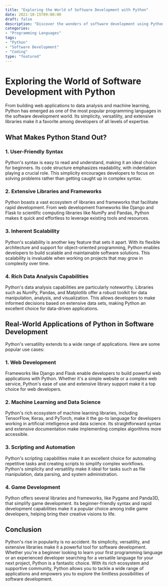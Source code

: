 ```yaml
--- 
title: "Exploring the World of Software Development with Python"
date: 2021-10-15T09:00:00
draft: false
description: "Discover the wonders of software development using Python, from its versatility to its extensive libraries."
categories: 
- "Programming Languages"
tags: 
- "Python"
- "Software Development"
- "Coding"
type: "featured"
--- 
```


# Exploring the World of Software Development with Python

From building web applications to data analysis and machine learning, Python has emerged as one of the most popular programming languages in the software development world. Its simplicity, versatility, and extensive libraries make it a favorite among developers of all levels of expertise.

## What Makes Python Stand Out?

### 1. User-Friendly Syntax

Python's syntax is easy to read and understand, making it an ideal choice for beginners. Its code structure emphasizes readability, with indentation playing a crucial role. This simplicity encourages developers to focus on solving problems rather than getting caught up in complex syntax.

### 2. Extensive Libraries and Frameworks

Python boasts a vast ecosystem of libraries and frameworks that facilitate rapid development. From web development frameworks like Django and Flask to scientific computing libraries like NumPy and Pandas, Python makes it quick and effortless to leverage existing tools and resources.

### 3. Inherent Scalability

Python's scalability is another key feature that sets it apart. With its flexible architecture and support for object-oriented programming, Python enables developers to build scalable and maintainable software solutions. This scalability is invaluable when working on projects that may grow in complexity over time.

### 4. Rich Data Analysis Capabilities

Python's data analysis capabilities are particularly noteworthy. Libraries such as NumPy, Pandas, and Matplotlib offer a robust toolkit for data manipulation, analysis, and visualization. This allows developers to make informed decisions based on extensive data sets, making Python an excellent choice for data-driven applications.

## Real-World Applications of Python in Software Development

Python's versatility extends to a wide range of applications. Here are some popular use cases:

### 1. Web Development

Frameworks like Django and Flask enable developers to build powerful web applications with Python. Whether it's a simple website or a complex web service, Python's ease of use and extensive library support make it a top choice for web developers.

### 2. Machine Learning and Data Science

Python's rich ecosystem of machine learning libraries, including TensorFlow, Keras, and PyTorch, make it the go-to language for developers working in artificial intelligence and data science. Its straightforward syntax and extensive documentation make implementing complex algorithms more accessible.

### 3. Scripting and Automation

Python's scripting capabilities make it an excellent choice for automating repetitive tasks and creating scripts to simplify complex workflows. Python's simplicity and versatility make it ideal for tasks such as file manipulation, data parsing, and system administration.

### 4. Game Development

Python offers several libraries and frameworks, like Pygame and Panda3D, that simplify game development. Its beginner-friendly syntax and rapid development capabilities make it a popular choice among indie game developers, helping bring their creative visions to life.

## Conclusion

Python's rise in popularity is no accident. Its simplicity, versatility, and extensive libraries make it a powerful tool for software development. Whether you're a beginner looking to learn your first programming language or an experienced developer searching for a versatile language for your next project, Python is a fantastic choice. With its rich ecosystem and supportive community, Python allows you to tackle a wide range of applications and empowers you to explore the limitless possibilities of software development.
